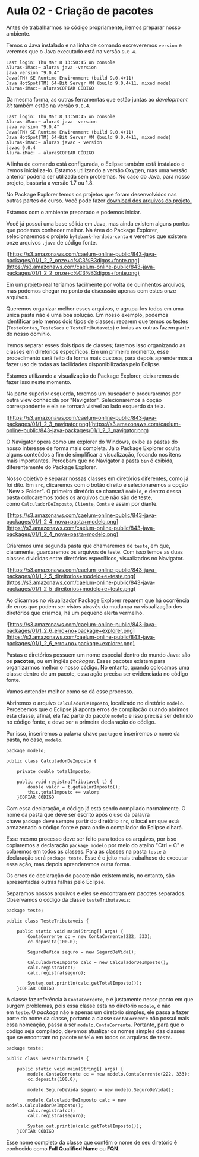 # Aula 02 - Criação de pacotes

Antes de trabalharmos no código propriamente, iremos preparar nosso ambiente.

Temos o Java instalado e na linha de comando escreveremos `version` e veremos que o Java executado está na versão `9.0.4`.

```
Last login: Thu Mar 8 13:50:45 on console
Aluras-iMac:~ alura$ java -version
java version "9.0.4"
Java(TM) SE Runtime Environment (build 9.0.4+11)
Java HotSpot(TM) 64-Bit Server VM (build 9.0.4+11, mixed mode)
Aluras-iMac:~ alura$COPIAR CÓDIGO
```

Da mesma forma, as outras ferramentas que estão juntas ao *development kit* também estão na versão `9.0.4`.

```
Last login: Thu Mar 8 13:50:45 on console
Aluras-iMac:~ alura$ java -version
java version "9.0.4"
Java(TM) SE Runtime Environment (build 9.0.4+11)
Java HotSpot(TM) 64-Bit Server VM (build 9.0.4+11, mixed mode)
Aluras-iMac:~ alura$ javac - version
javac 9.0.4
Alura-iMac: ~ alura$COPIAR CÓDIGO
```

A linha de comando está configurada, o Eclipse também está instalado e iremos inicializa-lo. Estamos utilizando a versão Oxygen, mas uma versão anterior poderia ser utilizada sem problemas. No caso do Java, para nosso projeto, bastaria a versão 1.7 ou 1.8.

No Package Explorer temos os projetos que foram desenvolvidos nas outras partes do curso. Você pode fazer [download dos arquivos do projeto.](https://s3.amazonaws.com/caelum-online-public/843-java-packages/java5-projetos-inicias.zip)

Estamos com o ambiente preparado e podemos iniciar.

Você já possui uma base sólida em Java, mas ainda existem alguns pontos que podemos conhecer melhor. Na área do Package Explorer, selecionaremos o projeto `bytebank-herdado-conta` e veremos que existem onze arquivos `.java` de código fonte.

![https://s3.amazonaws.com/caelum-online-public/843-java-packages/01/1_2_2_onze+c%C3%B3digos+fonte.png](https://s3.amazonaws.com/caelum-online-public/843-java-packages/01/1_2_2_onze+c%C3%B3digos+fonte.png)

Em um projeto real teríamos facilmente por volta de quinhentos arquivos, mas podemos chegar no ponto da discussão apenas com estes onze arquivos.

Queremos organizar melhor esses arquivos, e agrupa-los todos em uma única pasta não é uma boa solução. Em nosso exemplo, podemos identificar pelo menos dois tipos de classes: reparem que temos os testes (`TesteContas`, `TesteSaca` e `TesteTributaveis`) e todas as outras fazem parte do nosso domínio.

Iremos separar esses dois tipos de classes; faremos isso organizando as classes em diretórios específicos. Em um primeiro momento, esse procedimento será feito da forma mais custosa, para depois aprendermos a fazer uso de todas as facilidades disponibilizadas pelo Eclipse.

Estamos utilizando a visualização do Package Explorer, deixaremos de fazer isso neste momento.

Na parte superior esquerda, teremos um buscador e procuraremos por outra view conhecida por "Navigator". Selecionaremos a opção correspondente e ela se tornará visível ao lado esquerdo da tela.

![https://s3.amazonaws.com/caelum-online-public/843-java-packages/01/1_2_3_navigator.png](https://s3.amazonaws.com/caelum-online-public/843-java-packages/01/1_2_3_navigator.png)

O Navigator opera como um explorer do Windows, exibe as pastas do nosso interesse de forma mais completa. Já o Package Explorer oculta alguns conteúdos a fim de simplificar a visualização, focando nos itens mais importantes. Percebam que no Navigator a pasta `bin` é exibida, diferentemente do Package Explorer.

Nosso objetivo é separar nossas classes em diretórios diferentes, como já foi dito. Em `src`, clicaremos com o botão direito e selecionaremos a opção "New > Folder". O primeiro diretório se chamará `modelo`, e dentro dessa pasta colocaremos todos os arquivos que não são de teste, como `CalculadorDeImposto`, `Cliente`, `Conta` e assim por diante.

![https://s3.amazonaws.com/caelum-online-public/843-java-packages/01/1_2_4_nova+pasta+modelo.png](https://s3.amazonaws.com/caelum-online-public/843-java-packages/01/1_2_4_nova+pasta+modelo.png)

Criaremos uma segunda pasta que chamaremos de `teste`, em que, claramente, guardaremos os arquivos de teste. Com isso temos as duas classes divididas entre diretórios específicos, visualizados no Navigator.

![https://s3.amazonaws.com/caelum-online-public/843-java-packages/01/1_2_5_direitorios+modelo+e+teste.png](https://s3.amazonaws.com/caelum-online-public/843-java-packages/01/1_2_5_direitorios+modelo+e+teste.png)

Ao clicarmos no visualizador Package Explorer reparem que há ocorrência de erros que podem ser vistos através da mudança na visualização dos diretórios que criamos, há um pequeno alerta vermelho.

![https://s3.amazonaws.com/caelum-online-public/843-java-packages/01/1_2_6_erro+no+package+explorer.png](https://s3.amazonaws.com/caelum-online-public/843-java-packages/01/1_2_6_erro+no+package+explorer.png)

Pastas e diretórios possuem um nome especial dentro do mundo Java: são os **pacotes**, ou em inglês *packages*. Esses pacotes existem para organizarmos melhor o nosso código. No entanto, quando colocamos uma classe dentro de um pacote, essa ação precisa ser evidenciada no código fonte.

Vamos entender melhor como se dá esse processo.

Abriremos o arquivo `CalculadorDeImposto`, localizado no diretório `modelo`. Percebemos que o Eclipse já aponta erros de compilação quando abrimos esta classe, afinal, ela faz parte do pacote `modelo` e isso precisa ser definido no código fonte, e deve ser a primeira declaração do código.

Por isso, inseriremos a palavra chave `package` e inseriremos o nome da pasta, no caso, `modelo`.

```
package modelo;

public class CalculadorDeImposto {

    private double totalImposto;

    public void registra(Tributavel t) {
        double valor = t.getValorImposto();
        this.totalImposto += valor;
    }COPIAR CÓDIGO
```

Com essa declaração, o código já está sendo compilado normalmente. O nome da pasta que deve ser escrito após o uso da palavra chave `package` deve sempre partir do diretório `src`, o local em que está armazenado o código fonte e para onde o compilador do Eclipse olhará.

Esse mesmo processo deve ser feito para todos os arquivos, por isso copiaremos a declaração `package modelo` por meio do atalho "Ctrl + C" e colaremos em todos as classes. Para as classes na pasta `teste` a declaração será `package teste`. Esse é o jeito mais trabalhoso de executar essa ação, mas depois aprenderemos outra forma.

Os erros de declaração do pacote não existem mais, no entanto, são apresentadas outras falhas pelo Eclipse.

Separamos nossos arquivos e eles se encontram em pacotes separados. Observamos o código da classe `testeTributaveis`:

```
package teste;

public class TesteTributaveis {

    public static void main(String[] args) {
        ContaCorrente cc = new ContaCorrente(222, 333);
        cc.deposita(100.0);

        SeguroDeVida seguro = new SeguroDeVida();

        CalculadorDeImposto calc = new CalculadorDeImposto();
        calc.registra(cc);
        calc.registra(seguro);

        System.out.println(calc.getTotalImposto());
    }COPIAR CÓDIGO
```

A classe faz referência à `ContaCorrente`, e é justamente nesse ponto em que surgem problemas, pois essa classe está no diretório `modelo`, e não em `teste`. O *package* não é apenas um diretório simples, ele passa a fazer parte do nome da classe, portanto a classe `ContaCorrente` não possui mais essa nomeação, passa a ser `modelo.ContaCorrente`. Portanto, para que o código seja compilado, devemos atualizar os nomes simples das classes que se encontram no pacote `modelo` em todos os arquivos de `teste`.

```
package teste;

public class TesteTributaveis {

    public static void main(String[] args) {
        modelo.ContaCorrente cc = new modelo.ContaCorrente(222, 333);
        cc.deposita(100.0);

        modelo.SeguroDeVida seguro = new modelo.SeguroDeVida();

        modelo.CalculadorDeImposto calc = new modelo.CalculadorDeImposto();
        calc.registra(cc);
        calc.registra(seguro);

        System.out.println(calc.getTotalImposto());
    }COPIAR CÓDIGO
```

Esse nome completo da classe que contém o nome de seu diretório é conhecido como **Full Qualified Name** ou **FQN**.